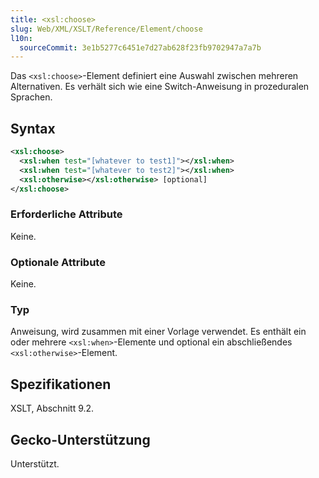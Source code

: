 ```yaml
---
title: <xsl:choose>
slug: Web/XML/XSLT/Reference/Element/choose
l10n:
  sourceCommit: 3e1b5277c6451e7d27ab628f23fb9702947a7a7b
---
```


Das `<xsl:choose>`-Element definiert eine Auswahl zwischen mehreren Alternativen. Es verhält sich wie eine Switch-Anweisung in prozeduralen Sprachen.

## Syntax

```xml
<xsl:choose>
  <xsl:when test="[whatever to test1]"></xsl:when>
  <xsl:when test="[whatever to test2]"></xsl:when>
  <xsl:otherwise></xsl:otherwise> [optional]
</xsl:choose>
```

### Erforderliche Attribute

Keine.

### Optionale Attribute

Keine.

### Typ

Anweisung, wird zusammen mit einer Vorlage verwendet. Es enthält ein oder mehrere `<xsl:when>`-Elemente und optional ein abschließendes `<xsl:otherwise>`-Element.

## Spezifikationen

XSLT, Abschnitt 9.2.

## Gecko-Unterstützung

Unterstützt.
